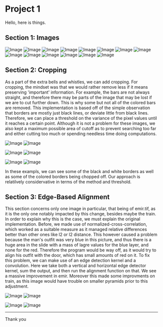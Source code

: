 # Project 1

Hello, here is things.

## Section 1: Images

![Image](../outputs/emir_output.jpg)
![Image](../outputs/cathedral_output.jpg)
![Image](../outputs/church_output.jpg)
![Image](../outputs/icon_output.jpg)
![Image](../outputs/harvesters_output.jpg)
![Image](../outputs/lady_output.jpg)
![Image](../outputs/melons_output.jpg)
![Image](../outputs/monastery_output.jpg)
![Image](../outputs/onion_church_output.jpg)
![Image](../outputs/sculpture_output.jpg)
![Image](../outputs/self_portrait_output.jpg)
![Image](../outputs/three_generations_output.jpg)
![Image](../outputs/tobolsk_output.jpg)
![Image](../outputs/train_output.jpg)


## Section 2: Cropping

As a part of the extra bells and whistles, we can add cropping. For cropping, the mindset was that we would rather remove less if it means preserving 'important' information. For example, the bars are not always straight, and therefore there may be parts of the image that may be lost if we are to cut further down. This is why some but not all of the colored bars are removed. This implementation is based off of the simple observation that borders are mostly just black lines, or deviate little from black lines. Therefore, we can place a threshold on the variance of the pixel values until it reaches a certain point. Although it is not a problem for these images, we also kept a maximum possible area of cutoff as to prevent searching too far and either cutting too much or spending needless time doing computations.

![Image](../crops/cathedral_output.jpg)
![Image](../with_crops/cathedral_output.jpg)

![Image](../crops/church_output.jpg)
![Image](../with_crops/church_output.jpg)

![Image](../crops/self_portrait_output.jpg)
![Image](../with_crops/self_portrait_output.jpg)

In these exampls, we can see some of the black and white borders as well as some of the colored borders being chopped off. Our approach is relatilvely considervative in terms of the method and threshold.

## Section 3: Edge-Based Alignment

This section concerns only one image in particular, that being of emir.tif, as it is the only one notably impacted by this change, besides maybe the train. In order to explain why this is the case, we must explain the original implementation. Before, we made use of normalized-cross-correlation, which worked as a suitable measure as it managed relative differences better than other ones like l2 or l2 distance. This however caused a problem because the man's outfit was very blue in this picture, and thus there is a huge area in the slide with a mass of lagre values for the blue layer, and none for the red. Therefore the program would be way off, as it would try to align his outfit with the door, which has small amounts of red on it. To fix this problem, we can make use of an edge detection kernel and a convolution. Here we take both a vertical and horizontal edge detector kernel, sum the output, and then run the alignment function on that. We see a massive improvement in emir. Moreover this made some improvments on train, as this image would have trouble on smaller pyramids prior to this adjustment.

![Image](../without_edge/emir_output.jpg)
![Image](../with_edge/emir_output.jpg)

![Image](../without_edge/train_output.jpg)
![Image](../with_edge/train_output.jpg)


---

Thank you
